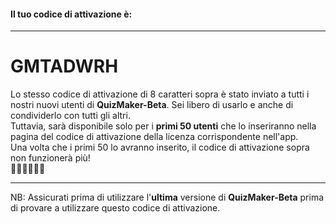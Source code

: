#### Il tuo codice di attivazione è:

---
# GMTADWRH

Lo stesso codice di attivazione di 8 caratteri sopra è stato inviato a tutti i nostri nuovi utenti di **QuizMaker-Beta**. Sei libero di usarlo e anche di condividerlo con tutti gli altri.  
Tuttavia, sarà disponibile solo per i **primi 50 utenti** che lo inseriranno nella pagina del codice di attivazione della licenza corrispondente nell'app.  
Una volta che i primi 50 lo avranno inserito, il codice di attivazione sopra non funzionerà più!  
🏃🏽🏃🏃🏼‍🏁

---
NB: Assicurati prima di utilizzare l'**ultima** versione di **QuizMaker-Beta** prima di provare a utilizzare questo codice di attivazione.
